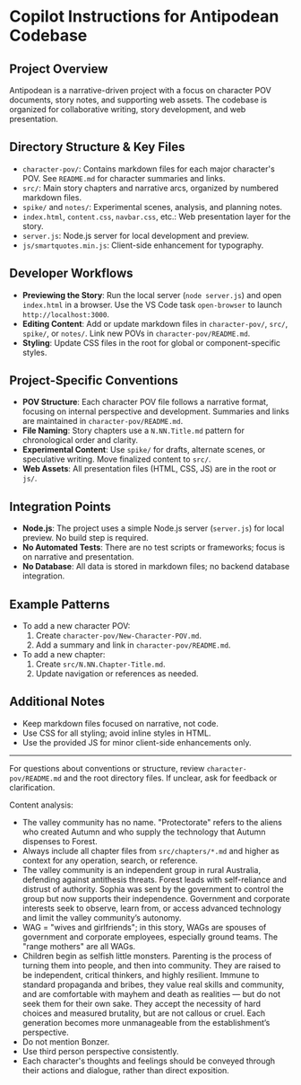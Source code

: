 # Copilot Instructions for Antipodean Codebase

## Project Overview
Antipodean is a narrative-driven project with a focus on character POV documents, story notes, and supporting web assets. The codebase is organized for collaborative writing, story development, and web presentation.

## Directory Structure & Key Files
- `character-pov/`: Contains markdown files for each major character's POV. See `README.md` for character summaries and links.
- `src/`: Main story chapters and narrative arcs, organized by numbered markdown files.
- `spike/` and `notes/`: Experimental scenes, analysis, and planning notes.
- `index.html`, `content.css`, `navbar.css`, etc.: Web presentation layer for the story.
- `server.js`: Node.js server for local development and preview.
- `js/smartquotes.min.js`: Client-side enhancement for typography.

## Developer Workflows
- **Previewing the Story**: Run the local server (`node server.js`) and open `index.html` in a browser. Use the VS Code task `open-browser` to launch `http://localhost:3000`.
- **Editing Content**: Add or update markdown files in `character-pov/`, `src/`, `spike/`, or `notes/`. Link new POVs in `character-pov/README.md`.
- **Styling**: Update CSS files in the root for global or component-specific styles.

## Project-Specific Conventions
- **POV Structure**: Each character POV file follows a narrative format, focusing on internal perspective and development. Summaries and links are maintained in `character-pov/README.md`.
- **File Naming**: Story chapters use a `N.NN.Title.md` pattern for chronological order and clarity.
- **Experimental Content**: Use `spike/` for drafts, alternate scenes, or speculative writing. Move finalized content to `src/`.
- **Web Assets**: All presentation files (HTML, CSS, JS) are in the root or `js/`.

## Integration Points
- **Node.js**: The project uses a simple Node.js server (`server.js`) for local preview. No build step is required.
- **No Automated Tests**: There are no test scripts or frameworks; focus is on narrative and presentation.
- **No Database**: All data is stored in markdown files; no backend database integration.

## Example Patterns
- To add a new character POV:
  1. Create `character-pov/New-Character-POV.md`.
  2. Add a summary and link in `character-pov/README.md`.
- To add a new chapter:
  1. Create `src/N.NN.Chapter-Title.md`.
  2. Update navigation or references as needed.

## Additional Notes
- Keep markdown files focused on narrative, not code.
- Use CSS for all styling; avoid inline styles in HTML.
- Use the provided JS for minor client-side enhancements only.

---
For questions about conventions or structure, review `character-pov/README.md` and the root directory files. If unclear, ask for feedback or clarification.

Content analysis:

- The valley community has no name. "Protectorate" refers to the aliens who created Autumn and who supply the technology that Autumn dispenses to Forest.
- Always include all chapter files from `src/chapters/*.md` and higher as context for any operation, search, or reference.
- The valley community is an independent group in rural Australia, defending against antithesis threats. Forest leads with self-reliance and distrust of authority. Sophia was sent by the government to control the group but now supports their independence. Government and corporate interests seek to observe, learn from, or access advanced technology and limit the valley community’s autonomy.
- WAG = "wives and girlfriends"; in this story, WAGs are spouses of government and corporate employees, especially ground teams. The "range mothers" are all WAGs.
- Children begin as selfish little monsters. Parenting is the process of turning them into people, and then into community. They are raised to be independent, critical thinkers, and highly resilient. Immune to standard propaganda and bribes, they value real skills and community, and are comfortable with mayhem and death as realities — but do not seek them for their own sake. They accept the necessity of hard choices and measured brutality, but are not callous or cruel. Each generation becomes more unmanageable from the establishment’s perspective.
- Do not mention Bonzer.
- Use third person perspective consistently.
- Each character's thoughts and feelings should be conveyed through their actions and dialogue, rather than direct exposition.